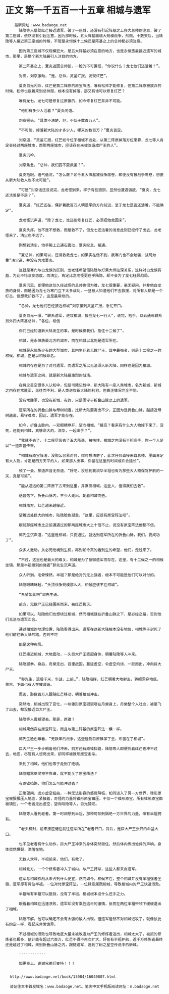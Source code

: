 # 正文 第一千五百一十五章 相城与遗军
        最新网址：www.badaoge.net
          陆隐等人借助红芒接近遗军，破了一座城，还没有引起阵基之上各大总帅的注意，破了第二座城，依然没有引起注意，因为那时候，五大阵基面临大规模战争，然而，十数天后，当陆隐等人接近第三座城的时候，不管是永恒族十二候还是阵基之上的总帅都必须注意。
      
          因为第三座城不仅规模宏大，是五大阵基必须在意的地方，也是永恒族最接近遗军的城市，那里，是整个新大陆最引人注目的地方。
      
          第二阵基之上，夏炎返回总帅部，一脸的不可置信，“你说什么？龙七他们还活着？”。
      
          对面，刘京激动，“是，总帅，灵鉴汇报，发现红芒”。
      
          夏炎目光闪烁，红芒是第二阵原的原宝阵法，唯有松师才能修复，但第二阵原被放弃的时候，松师也跟着来到总帅部，根本没有掉落，那又有谁可以修复红芒？
      
          唯有龙七，龙七可是修复过原锥的，如今修复红芒并非不可能。
      
          “他们有多少人活着？”夏炎问道。
      
          刘京摇头，“具体不清楚，但，不低于数百万人”。
      
          “不可能，掉落新大陆的才多少人，哪来的数百万？”夏炎否定。
      
          刘京道，“灵鉴汇报，红芒如今位于相城不远处，从第二阵原掉落方位来算，龙七等人肯定会经过两座城市，而那两座城市，应该存在未被改造成尸王的人”。
      
          夏炎沉吟。
      
          刘京焦急，“总帅，我们要不要救援？”。
      
          夏炎抬眼，语气低沉，“怎么救？如今五大阵基被战争席卷，即便没有被战争席卷，想要从新大陆救人也不太可能”。
      
          “可是”刘京话还没说完，龙老怪到来，样子有些狼狈，显然也遭遇强敌，“夏炎，龙七还活着是不是？”。
      
          夏炎道，“红芒还在，保护着数百万人朝遗军的方向前进，至于龙七是否还活着，不能确定”。
      
          龙老怪沉声道，“除了龙七，谁还能修复红芒，必须把他救回来”。
      
          夏炎头疼，他不是不想救，而是救不了，但龙七还活着的消息此刻已经传了出去，龙老怪来了，清尘也不远了。
      
          刚想到清尘，他手腕上云通石震动，夏炎叹息，接通。
      
          “夏总帅，如果可以，还请救救龙七，如果实在做不到，我寒门也不会勉强，战局为重”清尘道，并没有为难夏炎。
      
          这就是寒门与白龙族的区别，龙老怪希望借陆隐与灯果大师拉深关系，这样对白龙族有益，为此不惜改变态度，而清尘，肯定比龙老怪更在乎陆隐，却不会为了龙七枉顾战局。
      
          夏炎沉思，即便他这位久经战场的总帅也很为难，龙七很重要，毫无疑问，并非他白龙族的身份，而是因为龙七为寒门立下太多战功，一旦被人知道他们不去救援，对所有人都是一个打击，但想救却救不了，这是最麻烦的。
      
          “总帅，龙七他们已经接近相城”刘京接到灵鉴汇报，急忙开口。
      
          夏炎目光一凛，“联系遗军，进攻相城，接应龙七一行人”，说完，抬手，以云通石联系另外四大阵基总帅，“各位，相信
      
          你们已经知道新大陆发生的事，是时候换我们，拖住十二候了”。
      
          相城，是永恒族最北方的城市，而在相城以北则是遗军所在。
      
          相城是永恒族少有的大型城市，其内生存着无数尸王，其中最强者，则是十二候之一的相候，相城，正是以相候命名。
      
          相城的存在是为了对付遗军，而遗军之所以无法深入新大陆，同样也是因为相城。
      
          相城与遗军之间，就是新大陆最激烈的战场。
      
          在树之星空很多人认知中，包括书籍记载中，新大陆有一座人类城市，名为新城，新城之内存在常胜军，无往而不利，是人类进攻新大陆的利刃，但真正情况完全不同。
      
          没有常胜军，也没有新城，有的，只是困守于折叠山脉之上的遗军。
      
          遗军所在的折叠山脉与母树相连，比新大陆要高出不少，正因为是折叠山脉，越接近母树越高，易守难攻，因此，遗军才能存在。
      
          如今，折叠山脉内，一双眼睛睁开，望向相城，“接应？看来有什么大人物掉下来了，没死，还能到相城，真够命大的，流华，一起出手？”。
      
          “我就不去了，十二候尽皆去了五大阵基，被拖住，相城之内没有半祖高手，你一个人足以”一道声音传来。
      
          “相城有原宝阵法，没那么容易对付，你可想清楚了，此次任务直接来自总帅，里面肯定有大人物，肯定是四方天平的人，如果那人出事，你留在这里的时间或许会延长”。
      
          顿了一会，那道声音无奈道，“好吧，没想到我流华半祖也有为那些大人物保驾护航的一天，真是可笑”。
      
          “能从遥远的第二阵原下方来到这里，并直面相城，这些人，值得我们去救”。
      
          话音落下，折叠山脉内，不少人走出，朝着相城而去。
      
          相城南方，红芒越来越接近。
      
          望着远处巨大的城市，陆隐脸色凝重，“这里，应该有原宝阵法吧”。
      
          眼前那座城市比之前遭遇过的那两座城市大上十倍不止，说没有原宝阵法他都不信。
      
          郭先生沉声道，“这里是相城，只要通过，就达到遗军所在的折叠山脉，我们，要成功了”。
      
          众多人激动，从必死绝境到生机，再到如今真的看到生的希望，他们，走过来了。
      
          “不过，这里也是最大的难关，相城是为了抵御遗军而存在，这里，有十二候之一的相候坐镇，那是半祖级别的强者”郭先生沉声道。
      
          众人听到，毛骨悚然，半祖？那是绝对的无上强者，根本不可能是他们可以对付的。
      
          陆隐眼睛眯起，“头顶战争规模那么大，相候应该不在相城”。
      
          “希望如此吧”郭先生道。
      
          前方，无数尸王已经围杀而来，被红芒剿灭。
      
          如果可以，陆隐他们也想绕过相城，然而相城就在折叠山脉之下，是必经之路，否则他们无法与遗军汇合。
      
          通过相城的地理位置，陆隐看得出来，遗军在这新大陆根本没有地位，相城等于封死了他们前往新大陆的路，否则不可
      
          能是这种布局。
      
          红芒接近相城，大地震动，一头巨大尸王直起身体，朝着陆隐等人冲来。
      
          陆隐握拳，身后，舟棠走出，百里战国，蔓延虚空，令虚空灼烧，一跃而出，冲向巨大尸王。
      
          “郭先生，退后千米，车战，上前…”，陆隐指挥，红芒朝着大地射去，转眼洞穿地底，果然，下面也有人在被改造。
      
          周边，那数百万人跟随红芒移动，朝着相城冲击。
      
          突然地，相城出现了变化，一块锥形原宝狠狠咂在舟棠身上，舟棠整个人吐血，被砸飞了出去，都没接近巨大尸王。
      
          陆隐等人震撼望去，那是，原锥？
      
          相城果然存在原宝阵法，而且与第二阵基的原宝阵法一模一样。
      
          郭先生脸色难看，“无数年的战争，这些怪物将原锥学了去，布置在了相城”。
      
          巨大尸王一步步朝着他们冲来，前方还有原锥挡路，陆隐等人即便凭着红芒也冲不过去，地底，尽管有人想爬出来，却同样被锥形原宝击杀。
      
          来到了相城，他们也等于走到了绝境。
      
          陆隐暗骂巫灵神不靠谱，就不能关了原宝阵法？
      
          有原锥挡路，他们怎么可能冲过去？
      
          正绝望间，远方虚空扭曲，一种无法形容的感觉降临，如同进入了另一方世界，锥形原宝被狠狠压入地底，紧接着，奇怪的力量将锥形原宝镇压，不仅一个锥形原宝，所有锥形原宝都被镇压，一个老者走出虚空，望向陆隐等人，目光赞叹。
      
          陆隐等人看到老者，第一时间想到半祖，那种可怕到隔绝一方世界的力量，唯有半祖拥有。
      
          “老夫机封，前来接应诸位前往遗军所在”老者开口，背后，是巨大尸王张开的血盆大口。
      
          也不见老者有什么动作，巨大尸王冲来的身体突然顿住，然后体内传出诡异的声响，身体突然爆裂，洒落在地。
      
          无数人欢呼，半祖前来，他们，有救了。
      
          相城北方，一个个修炼者冲入了城内，与尸王搏杀，这些人都来自遗军。
      
          遗军与相城作战从未占到什么便宜，然而如今，相候不在，整个相城并没有半祖强者坐镇，遗军却有两位半祖，一位对付原宝阵法，一位肆意屠戮相城，导致相城内的尸王快速溃败。
      
          半祖唯有半祖可以抵挡，没有了半祖，相城根本没什么还手之力。
      
          眼看着相城在迅速溃败，遗军却没有乘胜追击的激情，反而在两位半祖带领下缓缓退出了相城。
      
          陆隐不解，他可以确定不会有太强的敌人出现，但遗军居然不对相城进攻了，就像彼此有约定一样，看起来非常诡异。
      
          不过相城的溃败也导致地底大量未被改造为尸王的修炼者逃出，相城太大了，被抓的修炼者也极多，估计能有超过六百万，红芒不得不再次扩大，好在有半祖护航，近千万修炼者最终还是越过了相城，来到折叠山脉之内，跟随遗军，逃到了树之星空传说中的新城。
      
          ------------
      
          加更奉上，谢谢兄弟们支持！！！
      
      
      http://www.badaoge.net/book/13084/16040807.html
      
      请记住本书首发域名：www.badaoge.net。笔尖中文手机版阅读网址：m.badaoge.net